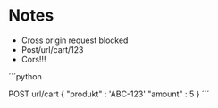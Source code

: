 # Notes

- Cross origin request blocked
- Post/url/cart/123
- Cors!!!

´´´python

POST url/cart
{
    "produkt" : 'ABC-123'
    "amount" : 5
}
´´´

